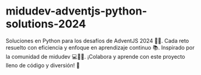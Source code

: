# midudev-adventjs-python-solutions-2024
Soluciones en Python para los desafíos de AdventJS 2024 🎄🐍. Cada reto resuelto con eficiencia y enfoque en aprendizaje continuo 📚. Inspirado por la comunidad de midudev 💻👨‍💻. ¡Colabora y aprende con este proyecto lleno de código y diversión! 🚀
